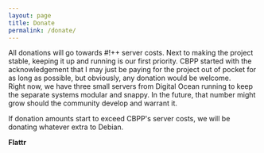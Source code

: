 ```yaml
---
layout: page
title: Donate
permalink: /donate/
---
```


All donations will go towards #!++ server costs. Next to making the project
stable, keeping it up and running is our first priority. CBPP started with the
acknowledgement that I may just be paying for the project out of pocket for as
long as possible, but obviously, any donation would be welcome.  
Right now, we have three small servers from Digital Ocean running to keep the
separate systems modular and snappy. In the future, that number might grow
should the community develop and warrant it.

If donation amounts start to exceed CBPP's server costs, we will be donating whatever extra to Debian.

**Flattr**  
<script id='fbp2z8r'>(function(i){var f,s=document.getElementById(i);f=document.createElement('iframe');f.src='//api.flattr.com/button/view/?uid=computermouth&url=https%3A%2F%2Fcrunchbangplusplus.org%2Fdonate%2F';f.title='Flattr';f.height=62;f.width=55;f.style.borderWidth=0;s.parentNode.insertBefore(f,s);})('fbp2z8r');</script>